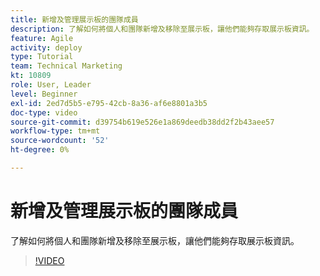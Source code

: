 ```yaml
---
title: 新增及管理展示板的團隊成員
description: 了解如何將個人和團隊新增及移除至展示板，讓他們能夠存取展示板資訊。
feature: Agile
activity: deploy
type: Tutorial
team: Technical Marketing
kt: 10809
role: User, Leader
level: Beginner
exl-id: 2ed7d5b5-e795-42cb-8a36-af6e8801a3b5
doc-type: video
source-git-commit: d39754b619e526e1a869deedb38dd2f2b43aee57
workflow-type: tm+mt
source-wordcount: '52'
ht-degree: 0%

---
```


# 新增及管理展示板的團隊成員

了解如何將個人和團隊新增及移除至展示板，讓他們能夠存取展示板資訊。

>[!VIDEO](https://video.tv.adobe.com/v/346808)
